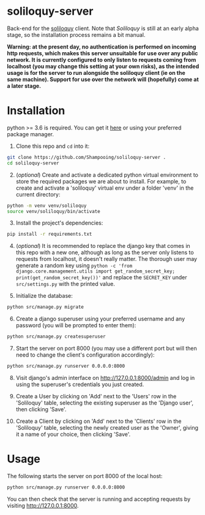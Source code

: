 # soliloquy-server

Back-end for the [soliloquy](https://github.com/Shampooing/soliloquy-client) client. Note that _Soliloquy_ is still at an early alpha stage, so the installation process remains a bit manual.

**Warning: at the present day, no authentication is performed on incoming http requests, which makes this server unsuitable for use over any public network. It is currently configured to only listen to requests coming from localhost (you may change this setting at your own risks), as the intended usage is for the server to run alongside the soliloquy client (ie on the same machine). Support for use over the network will (hopefully) come at a later stage.**

Installation
============

python >= 3.6 is required. You can get it [here](https://www.python.org/) or using your preferred package manager.

1. Clone this repo and `cd` into it:

```bash
git clone https://github.com/Shampooing/soliloquy-server .
cd soliloquy-server
```

2. (_optional_) Create and activate a dedicated python virtual environment to store the required packages we are about to install. For example, to create and activate a 'soliloquy' virtual env under a folder 'venv' in the current directory:

```bash
python -m venv venv/soliloquy
source venv/soliloquy/bin/activate
```

3. Install the project's dependencies:

```bash
pip install -r requirements.txt
```

4. (_optional_) It is recommended to replace the django key that comes in this repo with a new one, although as long as the server only listens to requests from localhost, it doesn't really matter. The thorough user may generate a random key using `python -c 'from django.core.management.utils import get_random_secret_key; print(get_random_secret_key())'` and replace the `SECRET_KEY` under `src/settings.py` with the printed value.

5. Initialize the database:

```bash
python src/manage.py migrate
```

6. Create a django superuser using your preferred username and any password (you will be prompted to enter them):

```bash
python src/manage.py createsuperuser
```

7. Start the server on port 8000 (you may use a different port but will then need to change the client's configuration accordingly):

```bash
python src/manage.py runserver 0.0.0.0:8000
```

8. Visit django's admin interface on http://127.0.0.1:8000/admin and log in using the superuser's credentials you just created.

9. Create a User by clicking on 'Add' next to the 'Users' row in the 'Soliloquy' table, selecting the existing superuser as the 'Django user', then clicking 'Save'.

10. Create a Client by clicking on 'Add' next to the 'Clients' row in the 'Soliloquy' table, selecting the newly created user as the 'Owner', giving it a name of your choice, then clicking 'Save'.


Usage
=====

The following starts the server on port 8000 of the local host:

```bash
python src/manage.py runserver 0.0.0.0:8000
```

You can then check that the server is running and accepting requests by visiting http://127.0.0.1:8000.